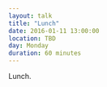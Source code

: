 ```yaml
---
layout: talk
title: "Lunch"
date: 2016-01-11 13:00:00
location: TBD
day: Monday
duration: 60 minutes
---
```


Lunch.
